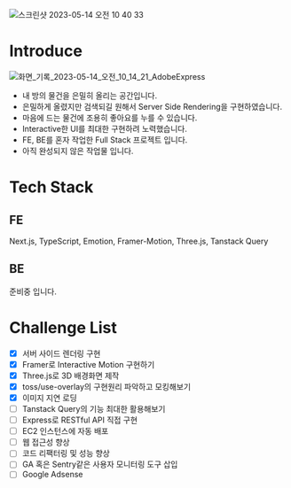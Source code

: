 ![스크린샷 2023-05-14 오전 10 40 33](https://github.com/threeehouse/three-house-client/assets/47452547/483c4308-3c9d-4bd0-ba05-c2c8c3fcd49c)

# Introduce
![화면_기록_2023-05-14_오전_10_14_21_AdobeExpress](https://github.com/threeehouse/three-house-client/assets/47452547/b971b74e-03aa-4823-82d9-68a0eb83f596)
- 내 방의 물건을 은밀히 올리는 공간입니다.
- 은밀하게 올렸지만 검색되길 원해서 Server Side Rendering을 구현하였습니다.
- 마음에 드는 물건에 조용히 좋아요를 누를 수 있습니다.
- Interactive한 UI를 최대한 구현하려 노력했습니다.
- FE, BE를 혼자 작업한 Full Stack 프로젝트 입니다.
- 아직 완성되지 않은 작업물 입니다.

# Tech Stack
## FE
Next.js, TypeScript, Emotion, Framer-Motion, Three.js, Tanstack Query

## BE
준비중 입니다.

# Challenge List
- [X] 서버 사이드 렌더링 구현
- [X] Framer로 Interactive Motion 구현하기
- [X] Three.js로 3D 배경화면 제작
- [X] toss/use-overlay의 구현원리 파악하고 모킹해보기
- [X] 이미지 지연 로딩
- [ ] Tanstack Query의 기능 최대한 활용해보기
- [ ] Express로 RESTful API 직접 구현
- [ ] EC2 인스턴스에 자동 배포
- [ ] 웹 접근성 향상
- [ ] 코드 리팩터링 및 성능 향상
- [ ] GA 혹은 Sentry같은 사용자 모니터링 도구 삽입
- [ ] Google Adsense
